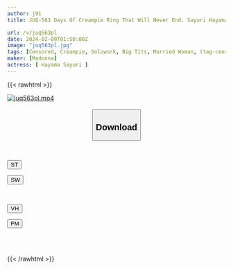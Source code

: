 ```yaml
---
author: j91
title: JUQ-563 Days Of Creampie Ring That Will Never End. Sayuri Hayama

url: /v/juq563pl
date: 2024-02-09T01:50:00Z
image: "juq563pl.jpg"
tags: [Censored, Creampie, Solowork, Big Tits, Married Woman, (tag-censored), Mature Woman	]
maker: [Madonna]
actress: [ Hayama Sayuri ]
---
```



{{< rawhtml >}}

<div class="video" data-videoid="YwDXqpVQe6UvPgk">
    <a href="javascript:;">
        <img src="/v/juq563pl/juq563pl.jpg" width="WIDTH" height="HEIGHT" alt="juq563pl.mp4" loading="lazy">
    </a>
</div>

<script type="text/javascript" src="https://j91.asia/asset/on-demand-st.js"></script>

<br>
  <link rel="stylesheet" href="https://j91.asia/asset/bs5.css">
  
  <center>
  <button class="btn btn-primary" type="button" data-bs-toggle="collapse" data-bs-target=".multi-collapse" aria-expanded="false" aria-controls="multiCollapseExample1 multiCollapseExample2"><h2>Download</h2></button></center>
</p>
<div class="row">
  <div class="col">
    <div class="collapse multi-collapse" id="multiCollapseExample1">
      <div class="card card-body">
	      	      <br>
<div class="buttons">  
<p><a href="https://streamtape.to/v/YwDXqpVQe6UvPgk" target="_blank"><button class="btn-hover color-3"><i class="fa fa-download"></i> ST</button></a></p>
<p><a href="https://flaswish.com/5xx6s7k8p0hg" target="_blank"><button class="btn-hover color-2"><i class="fa fa-download"></i> SW</button></a></p></div>
    </div>
  </div>
</div>
  <div class="col">
    <div class="collapse multi-collapse" id="multiCollapseExample2">
      <div class="card card-body">
	      <br>
<div class="buttons">
<p><a href="https://vidhidepro.com/f/jrqmdcv8vkx7" target="_blank"><button class="btn-hover color-9"><i class="fa fa-download"></i> VH</button></a></p>
<p><a href="https://filemoon.sx/d/d60doiyl8yo4" target="_blank"><button class="btn-hover color-8"><i class="fa fa-download"></i> FM</button></a></p></div>
<br><br>
      </div>
    </div>
  </div>
</div>

{{< /rawhtml >}}
